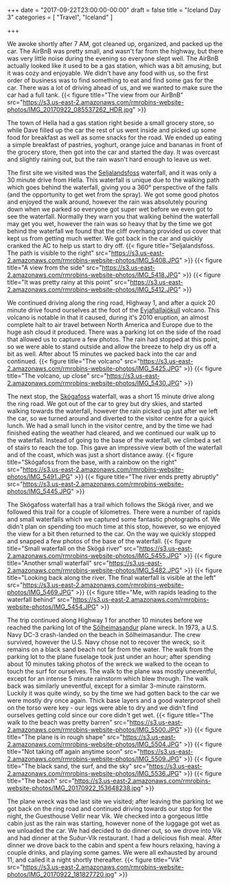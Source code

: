 +++
date = "2017-09-22T23:00:00-00:00"
draft = false
title = "Iceland Day 3"
categories = [ "Travel", "Iceland" ]

+++

We awoke shortly after 7 AM, got cleaned up, organized, and packed up the car. The AirBnB was pretty small, and wasn't far from the highway, but there was very little noise during the evening so everyone slept well. The AirBnB actually looked like it used to be a gas station, which was a bit amusing, but it was cozy and enjoyable. We didn't have any food with us, so the first order of business was to find something to eat and find some gas for the car. There was a lot of driving ahead of us, and we wanted to make sure the car had a full tank.
{{< figure title="The view from our AirBnB" src="https://s3.us-east-2.amazonaws.com/rmrobins-website-photos/IMG_20170922_085537262_HDR.jpg" >}}

The town of Hella had a gas station right beside a small grocery store, so while Dave filled up the car the rest of us went inside and picked up some food for breakfast as well as some snacks for the road. We ended up eating a simple breakfast of pastries, yoghurt, orange juice and bananas in front of the grocery store, then got into the car and started the day. It was overcast and slightly raining out, but the rain wasn't hard enough to leave us wet.

The first site we visited was the [Seljalandsfoss](https://en.wikipedia.org/wiki/Seljalandsfoss) waterfall, and it was only a 30 minute drive from Hella. This waterfall is unique due to the walking path which goes behind the waterfall, giving you a 360° perspective of the falls (and the opportunity to get wet from the spray). We got some good photos and enjoyed the walk around, however the rain was absolutely pouring down when we parked so everyone got super wet before we even got to see the waterfall. Normally they warn you that walking behind the waterfall may get you wet, however the rain was so heavy that by the time we got behind the waterfall we found that the cliff overhang provided us cover that kept us from getting much wetter. We got back in the car and quickly cranked the AC to help us start to dry off.
{{< figure title="Seljalandsfoss. The path is visible to the right" src="https://s3.us-east-2.amazonaws.com/rmrobins-website-photos/IMG_5408.JPG" >}}
{{< figure title="A view from the side" src="https://s3.us-east-2.amazonaws.com/rmrobins-website-photos/IMG_5418.JPG" >}}
{{< figure title="It was pretty rainy at this point" src="https://s3.us-east-2.amazonaws.com/rmrobins-website-photos/IMG_5412.JPG" >}}

We continued driving along the ring road, Highway 1, and after a quick 20 minute drive found ourselves at the foot of the [Eyjafjallajökull](https://en.wikipedia.org/wiki/Eyjafjallaj%C3%B6kull) volcano. This volcano is notable in that it caused, during it's 2010 eruption, an almost complete halt to air travel between North America and Europe due to the huge ash cloud it produced. There was a parking lot on the side of the road that allowed us to capture a few photos. The rain had stopped at this point, so we were able to stand outside and allow the breeze to help dry us off a bit as well. After about 15 minutes we packed back into the car and continued.
{{< figure title="The volcano" src="https://s3.us-east-2.amazonaws.com/rmrobins-website-photos/IMG_5425.JPG" >}}
{{< figure title="The volcano, up close" src="https://s3.us-east-2.amazonaws.com/rmrobins-website-photos/IMG_5430.JPG" >}}

The next stop, the [Skógafoss](https://en.wikipedia.org/wiki/Sk%C3%B3gafoss) waterfall, was a short 15 minute drive along the ring road. We got out of the car to grey but dry skies, and started walking towards the waterfall, however the rain picked up just after we left the car, so we turned around and diverted to the visitor centre for a quick lunch. We had a small lunch in the visitor centre, and by the time we had finished eating the weather had cleared, and we continued our walk up to the waterfall. Instead of going to the base of the waterfall, we climbed a set of stairs to reach the top. This gave an impressive view both of the waterfall and of the coast, which was just a short distance away.
{{< figure title="Skógafoss from the base, with a rainbow on the right" src="https://s3.us-east-2.amazonaws.com/rmrobins-website-photos/IMG_5491.JPG" >}}
{{< figure title="The river ends pretty abruptly" src="https://s3.us-east-2.amazonaws.com/rmrobins-website-photos/IMG_5445.JPG" >}}

The Skógafoss waterfall has a trail which follows the Skógá river, and we followed this trail for a couple of kilometres. There were a number of rapids and small waterfalls which we captured some fantastic photographs of. We didn't plan on spending too much time at this stop, however, so we enjoyed the view for a bit then returned to the car. On the way we quickly stopped and snapped a few photos of the base of the waterfall.
{{< figure title="Small waterfall on the Skógá river" src="https://s3.us-east-2.amazonaws.com/rmrobins-website-photos/IMG_5455.JPG" >}}
{{< figure title="Another small waterfall" src="https://s3.us-east-2.amazonaws.com/rmrobins-website-photos/IMG_5482.JPG" >}}
{{< figure title="Looking back along the river. The final waterfall is visible at the left" src="https://s3.us-east-2.amazonaws.com/rmrobins-website-photos/IMG_5469.JPG" >}}
{{< figure title="Me, with rapids leading to the waterfall behind" src="https://s3.us-east-2.amazonaws.com/rmrobins-website-photos/IMG_5454.JPG" >}}

The trip continued along Highway 1 for another 10 minutes before we reached the parking lot of the [Sólheimasandur](https://www.lonelyplanet.com/iceland/skogar/attractions/solheimasandur/a/poi-sig/1500536/1318071) plane wreck. In 1973, a U.S. Navy DC-3 crash-landed on the beach in Sólheimasandur. The crew survived, however the U.S. Navy chose not to recover the wreck, so it remains on a black sand beach not far from the water. The walk from the parking lot to the plane fuselage took just under an hour; after spending about 10 minutes taking photos of the wreck we walked to the ocean to touch the surf for ourselves. The walk to the plane was mostly uneventful, except for an intense 5 minute rainstorm which blew through. The walk back was similarly uneventful, except for a similar 3-minute rainstorm. Luckily it was quite windy, so by the time we had gotten back to the car we were mostly dry once again. Thick base layers and a good waterproof shell on the torso were key - our legs were able to dry and we didn't find ourselves getting cold since our core didn't get wet.
{{< figure title="The walk to the beach was pretty barren" src="https://s3.us-east-2.amazonaws.com/rmrobins-website-photos/IMG_5500.JPG" >}}
{{< figure title="The plane is in rough shape" src="https://s3.us-east-2.amazonaws.com/rmrobins-website-photos/IMG_5504.JPG" >}}
{{< figure title="Not taking off again anytime soon" src="https://s3.us-east-2.amazonaws.com/rmrobins-website-photos/IMG_5509.JPG" >}}
{{< figure title="The black sand, the surf, and the sky" src="https://s3.us-east-2.amazonaws.com/rmrobins-website-photos/IMG_5536.JPG" >}}
{{< figure title="The beach" src="https://s3.us-east-2.amazonaws.com/rmrobins-website-photos/IMG_20170922_153648238.jpg" >}}

The plane wreck was the last site we visited; after leaving the parking lot we got back on the ring road and continued driving towards our stop for the night, the Guesthouse Vellir near Vík. We checked into a gorgeous little cabin just as the rain was starting, however none of the luggage got wet as we unloaded the car. We had decided to do dinner out, so we drove into Vík and had dinner at the Suður-Vík restaurant. I had a delicious fish meal. After dinner we drove back to the cabin and spent a few hours relaxing, having a couple drinks, and playing some games. We were all exhausted by around 11, and called it a night shortly thereafter.
{{< figure title="Vik" src="https://s3.us-east-2.amazonaws.com/rmrobins-website-photos/IMG_20170922_181827720.jpg" >}}

